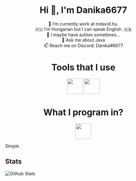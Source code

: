 <h1 align="center">Hi 👋, I'm Danika6677</h1>
<p align="center">
 🔭 I’m currently work at mdavid.hu.<br>
 🇭🇺 I'm Hungarian but I can speak English. 🇬🇧<br>
 🤔 I maybe have autism sometimes...<br>
 💬 Ask me about Java<br>
 📫 Reach me on Discord: Danika#6677<br>
</p>

<h1 align="center"> Tools that I use </h1>

<p align="center">
<a href= "https://www.jetbrains.com/idea/"><img width="50" height="50" src="https://upload.wikimedia.org/wikipedia/commons/d/d5/IntelliJ_IDEA_Logo.svg"/></a>
<a href= "https://code.visualstudio.com/"><img width="50" height="50" src="https://cdn.jsdelivr.net/npm/simple-icons@3.0.1/icons/visualstudiocode.svg"/></a>
</p>

<h1 align="center"> What I program in? </h1>

<p align="center">
<a href= "https://www.java.com"><img width="50" height="50" src="https://devicons.github.io/devicon/devicon.git/icons/java/java-original-wordmark.svg"/></a>
</p>

Simple
 
## Stats
 
![Github Stats](https://github-readme-stats.vercel.app/api?username=danika6677&show_icons=true&hide_border=true&theme=vue-dark)
